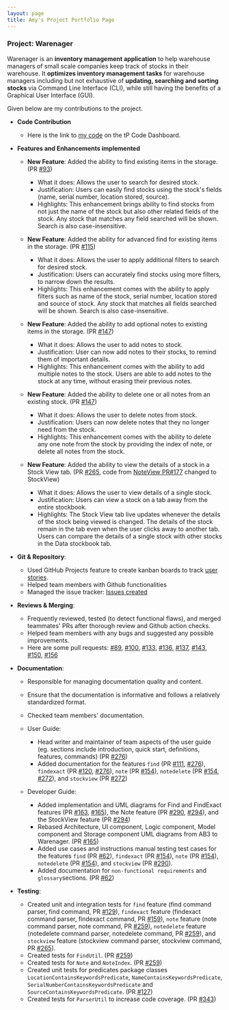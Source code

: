 ```yaml
---
layout: page
title: Amy's Project Portfolio Page
---
```

### Project: Warenager

Warenager is an **inventory management application** to help warehouse managers
of small scale companies keep track of stocks in their warehouse.
It **optimizes inventory management tasks** for warehouse managers including but not
exhaustive of **updating, searching and sorting stocks** via Command Line Interface (CLI),
while still having the benefits of a Graphical User Interface (GUI).

Given below are my contributions to the project.

* **Code Contribution**
  * Here is the link to [my code](https://nus-cs2103-ay2021s1.github.io/tp-dashboard/#breakdown=true&search=amylzting&sort=groupTitle&sortWithin=title&since=2020-08-14&timeframe=commit&mergegroup=&groupSelect=groupByRepos&checkedFileTypes=docs~functional-code~test-code~other)
  on the tP Code Dashboard.

* **Features and Enhancements implemented**
  * **New Feature**: Added the ability to find existing items in the storage. (PR [\#93](https://github.com/AY2021S1-CS2103T-T15-3/tp/pull/93))
    * What it does: Allows the user to search for desired stock.
    * Justification: Users can easily find stocks using the stock's fields (name, serial number, location stored, source). 
    * Highlights: This enhancement brings ability to find stocks from not just the name of the stock but also other related fields
    of the stock. Any stock that matches any field searched will be shown. Search is also case-insensitive. 

  * **New Feature**: Added the ability for advanced find for existing items in the storage. (PR [\#115](https://github.com/AY2021S1-CS2103T-T15-3/tp/pull/115))
    * What it does: Allows the user to apply additional filters to search for desired stock.
    * Justification: Users can accurately find stocks using more filters, to narrow down the results.
    * Highlights: This enhancement comes with the ability to apply filters such as name of the stock,
    serial number, location stored and source of stock. Any stock that matches all fields searched will be shown.
    Search is also case-insensitive.

  * **New Feature**: Added the ability to add optional notes to existing items in the storage. (PR [\#147](https://github.com/AY2021S1-CS2103T-T15-3/tp/pull/147))
    * What it does: Allows the user to add notes to stock.
    * Justification: User can now add notes to their stocks, to remind them of important details.
    * Highlights: This enhancement comes with the ability to add multiple notes to the stock.
    Users are able to add notes to the stock at any time, without erasing their previous notes.

  * **New Feature**: Added the ability to delete one or all notes from an existing stock. (PR [\#147](https://github.com/AY2021S1-CS2103T-T15-3/tp/pull/147))
    * What it does: Allows the user to delete notes from stock.
    * Justification: Users can now delete notes that they no longer need from the stock.
    * Highlights: This enhancement comes with the ability to delete any one note from the stock by providing
    the index of note, or delete all notes from the stock.

  * **New Feature**: Added the ability to view the details of a stock in a Stock View tab. (PR [\#265](https://github.com/AY2021S1-CS2103T-T15-3/tp/pull/265), code from [NoteView PR#177](https://github.com/AY2021S1-CS2103T-T15-3/tp/pull/177) changed to StockView)
    * What it does: Allows the user to view details of a single stock.
    * Justification: Users can view a stock on a tab away from the entire stockbook.
    * Highlights: The Stock View tab live updates whenever the details of the stock being viewed is changed.
    The details of the stock remain in the tab even when the user clicks away to another tab. Users can compare the details of a single stock with other stocks in the Data stockbook tab.
  
* **Git & Repository**:
  * Used GitHub Projects feature to create kanban boards to track [user stories](https://github.com/AY2021S1-CS2103T-T15-3/tp/projects/1).
  * Helped team members with Github functionalities
  * Managed the issue tracker: [Issues created](https://github.com/AY2021S1-CS2103T-T15-3/tp/issues?q=is%3Aissue+is%3Aclosed+author%3Aamylzting)

* **Reviews & Merging**:
  * Frequently reviewed, tested (to detect functional flaws), and merged teammates' PRs after thorough review and Github action checks.
  * Helped team members with any bugs and suggested any possible improvements.
  * Here are some pull requests: [#89](https://github.com/AY2021S1-CS2103T-T15-3/tp/pull/89), [#100](https://github.com/AY2021S1-CS2103T-T15-3/tp/pull/100),
   [#133](https://github.com/AY2021S1-CS2103T-T15-3/tp/pull/133), [#136](https://github.com/AY2021S1-CS2103T-T15-3/tp/pull/136), [#137](https://github.com/AY2021S1-CS2103T-T15-3/tp/pull/137),
   [#143](https://github.com/AY2021S1-CS2103T-T15-3/tp/pull/143), [#150](https://github.com/AY2021S1-CS2103T-T15-3/tp/pull/150), [#156](https://github.com/AY2021S1-CS2103T-T15-3/tp/pull/156)
  
* **Documentation**:
  * Responsible for managing documentation quality and content.
  * Ensure that the documentation is informative and follows a relatively standardized format.
  * Checked team members' documentation.
  
  * User Guide:
    * Head writer and maintainer of team aspects of the user guide
      (eg. sections include introduction, quick start, definitions, features, commands) (PR [\#276](https://github.com/AY2021S1-CS2103T-T15-3/tp/pull/267))
    * Added documentation for the features `find` (PR [\#111](https://github.com/AY2021S1-CS2103T-T15-3/tp/pull/111), [\#276](https://github.com/AY2021S1-CS2103T-T15-3/tp/pull/267)),
    `findexact` (PR [\#120](https://github.com/AY2021S1-CS2103T-T15-3/tp/pull/120), [\#276](https://github.com/AY2021S1-CS2103T-T15-3/tp/pull/267)),
    `note` (PR [\#154](https://github.com/AY2021S1-CS2103T-T15-3/tp/pull/154)),
    `notedelete` (PR [\#154](https://github.com/AY2021S1-CS2103T-T15-3/tp/pull/154), [\#272](https://github.com/AY2021S1-CS2103T-T15-3/tp/pull/272)),
    and `stockview` (PR [\#272](https://github.com/AY2021S1-CS2103T-T15-3/tp/pull/272))
    
  * Developer Guide:
    * Added implementation and UML diagrams for Find and FindExact features (PR [\#163](https://github.com/AY2021S1-CS2103T-T15-3/tp/pull/163), [\#165](https://github.com/AY2021S1-CS2103T-T15-3/tp/pull/165)),
    the Note feature (PR [\#290](https://github.com/AY2021S1-CS2103T-T15-3/tp/pull/290), [\#294](https://github.com/AY2021S1-CS2103T-T15-3/tp/pull/294)),
    and the StockView feature (PR [\#294](https://github.com/AY2021S1-CS2103T-T15-3/tp/pull/294))
    * Rebased Architecture, UI component, Logic component,
    Model component and Storage component UML diagrams from AB3 to Warenager. (PR [\#165](https://github.com/AY2021S1-CS2103T-T15-3/tp/pull/165))
    * Added use cases and instructions manual testing test cases for the features `find` (PR [\#62](https://github.com/AY2021S1-CS2103T-T15-3/tp/pull/62)),
    `findexact` (PR [\#154](https://github.com/AY2021S1-CS2103T-T15-3/tp/pull/154)),
    `note` (PR [\#154](https://github.com/AY2021S1-CS2103T-T15-3/tp/pull/154)),
    `notedelete` (PR [\#154](https://github.com/AY2021S1-CS2103T-T15-3/tp/pull/154)),
    and `stockview` (PR [\#290](https://github.com/AY2021S1-CS2103T-T15-3/tp/pull/290)).
    * Added documentation for `non-functional requirements` and `glossary`sections. (PR [\#62](https://github.com/AY2021S1-CS2103T-T15-3/tp/pull/62))
    
* **Testing**:
   * Created unit and integration tests for `find` feature (find command parser, find command, PR [\#129](https://github.com/AY2021S1-CS2103T-T15-3/tp/pull/129)),
   `findexact` feature (findexact command parser, findexact command, PR [\#159](https://github.com/AY2021S1-CS2103T-T15-3/tp/pull/159)),
   `note` feature (note command parser, note command, PR [\#259](https://github.com/AY2021S1-CS2103T-T15-3/tp/pull/259)),
   `notedelete` feature (notedelete command parser, notedelete command, PR [\#259](https://github.com/AY2021S1-CS2103T-T15-3/tp/pull/259)),
   and `stockview` feature (stockview command parser, stockview command, PR [\#265](https://github.com/AY2021S1-CS2103T-T15-3/tp/pull/265)).
   * Created tests for `FindUtil`. (PR [\#259](https://github.com/AY2021S1-CS2103T-T15-3/tp/pull/259))
   * Created tests for `Note` and `NoteIndex`. (PR [\#259](https://github.com/AY2021S1-CS2103T-T15-3/tp/pull/259))
   * Created unit tests for predicates package classes `LocationContainsKeywordsPredicate`,
   `NameContainsKeywordsPredicate`, `SerialNumberContainsKeywordsPredicate` and `SourceContainsKeywordsPredicate`. (PR [\#127](https://github.com/AY2021S1-CS2103T-T15-3/tp/pull/127))
   * Created tests for `ParserUtil` to increase code coverage. (PR [\#343](https://github.com/AY2021S1-CS2103T-T15-3/tp/pull/343))
